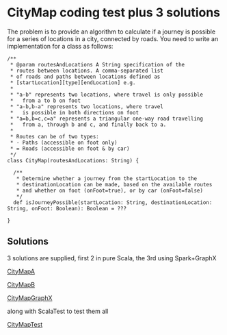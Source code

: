 # CityMap coding test plus 3 solutions #

The problem is to provide an algorithm to calculate if a journey is possible for a series of locations in a city, connected by roads. You need to write an implementation for a class as follows:

    /**
     * @param routesAndLocations A String specification of the 
     * routes between locations. A comma-separated list
     * of roads and paths between locations defined as 
     * [startLocation][type][endLocation] e.g.
     *
     * "a-b" represents two locations, where travel is only possible 
     *   from a to b on foot 
     * "a-b,b-a" represents two locations, where travel 
     *   is possible in both directions on foot
     * "a=b,b=c,c=a" represents a triangular one-way road travelling 
     *   from a, through b and c, and finally back to a.
     *
     * Routes can be of two types:
     * - Paths (accessible on foot only)
     * = Roads (accessible on foot & by car)  
     */
    class CityMap(routesAndLocations: String) {
    
      /**
       * Determine whether a journey from the startLocation to the
       * destinationLocation can be made, based on the available routes
       * and whether on foot (onFoot=true), or by car (onFoot=false)
       */
      def isJourneyPossible(startLocation: String, destinationLocation: String, onFoot: Boolean): Boolean = ???
    
    }



## Solutions ##

3 solutions are supplied, first 2 in pure Scala, the 3rd using Spark+GraphX

[CityMapA](../../tree/master/src/main/scala/com/felstar/citymap/CityMapA.scala)

[CityMapB](../../tree/master/src/main/scala/com/felstar/citymap/CityMapB.scala)

[CityMapGraphX](../../tree/master/src/main/scala/com/felstar/citymap/CityMapGraphX.scala)

along with ScalaTest to test them all

[CityMapTest](../../tree/master/src/test/scala/com/felstar/citymap/CityMapTest.scala) 


